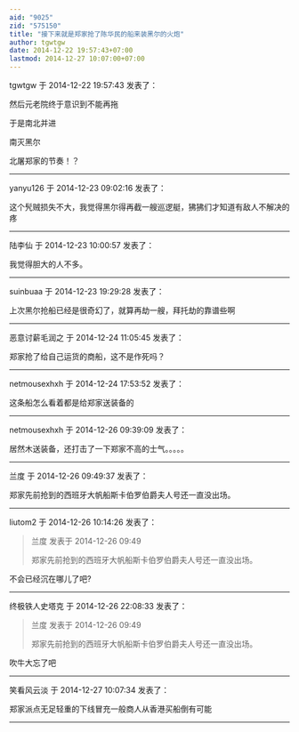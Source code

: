 ```yaml
---
aid: "9025"
zid: "575150"
title: "接下来就是郑家抢了陈华民的船来装黑尔的火炮"
author: tgwtgw
date: 2014-12-22 19:57:43+07:00
lastmod: 2014-12-27 10:07:00+07:00
---
```


tgwtgw 于 2014-12-22 19:57:43 发表了：

然后元老院终于意识到不能再拖

于是南北并进

南灭黑尔

北屠郑家的节奏！？

---

yanyu126 于 2014-12-23 09:02:16 发表了：

这个髠贼损失不大，我觉得黑尔得再截一艘巡逻艇，狒狒们才知道有敌人不解决的疼

---

陆李仙 于 2014-12-23 10:00:57 发表了：

我觉得胆大的人不多。

---

suinbuaa 于 2014-12-23 19:29:28 发表了：

上次黑尔抢船已经是很奇幻了，就算再劫一艘，拜托劫的靠谱些啊

---

恶意讨薪毛润之 于 2014-12-24 11:05:45 发表了：

郑家抢了给自己运货的商船，这不是作死吗？

---

netmousexhxh 于 2014-12-24 17:53:52 发表了：

这条船怎么看着都是给郑家送装备的

---

netmousexhxh 于 2014-12-26 09:39:09 发表了：

居然木送装备，还打击了一下郑家不高的士气。。。。。

---

兰度 于 2014-12-26 09:49:37 发表了：

郑家先前抢到的西班牙大帆船斯卡伯罗伯爵夫人号还一直没出场。

---

liutom2 于 2014-12-26 10:14:26 发表了：

> 兰度 发表于 2014-12-26 09:49
>
> 郑家先前抢到的西班牙大帆船斯卡伯罗伯爵夫人号还一直没出场。

不会已经沉在哪儿了吧?

---

终极铁人史塔克 于 2014-12-26 22:08:33 发表了：

> 兰度 发表于 2014-12-26 09:49
>
> 郑家先前抢到的西班牙大帆船斯卡伯罗伯爵夫人号还一直没出场。

吹牛大忘了吧

---

笑看风云淡 于 2014-12-27 10:07:34 发表了：

郑家派点无足轻重的下线冒充一般商人从香港买船倒有可能

---
